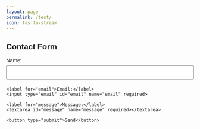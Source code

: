 ```yaml
---
layout: page
permalink: /test/
icon: fas fa-stream
---
```


<html>
<head>
    <meta name="viewport" content="width=device-width, initial-scale=1">
    <title>Contact Form</title>
    <style>
        body { font-family: Arial, sans-serif; padding: 20px; }
        input, textarea, button { width: 100%; padding: 10px; margin: 5px 0; }
    </style>
</head>
<body>

<h2>Contact Form</h2>
<form id="contact-form">
    <label for="name">Name:</label>
    <input type="text" id="name" name="name" required>

    <label for="email">Email:</label>
    <input type="email" id="email" name="email" required>

    <label for="message">Message:</label>
    <textarea id="message" name="message" required></textarea>

    <button type="submit">Send</button>
</form>

<p id="response"></p>

<script>
document.getElementById('contact-form').addEventListener('submit', async function(event) {
    event.preventDefault();

    let formData = {
        name: document.getElementById("name").value,
        email: document.getElementById("email").value,
        message: document.getElementById("message").value
    };

    let response = await fetch("https://script.google.com/macros/s/AKfycbygJTqJ0RL1G76OxrmwBSE2-MZzovy5Wl0woxf0lYaTC9518T2-_Ob6j15TnQCI7dC7/exec", {
        method: "POST",
        headers: { "Content-Type": "application/json" },
        body: JSON.stringify(formData)
    });

    let result = await response.json();
    if (result.status === "success") {
        document.getElementById("response").innerText = "Message sent! Your ticket number is " + result.ticketNumber;
    } else {
        document.getElementById("response").innerText = "Error: " + result.message;
    }
});
</script>

</body>
</html>
